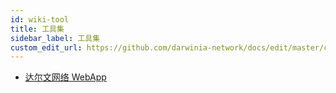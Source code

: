 ```yaml
---
id: wiki-tool
title: 工具集
sidebar_label: 工具集
custom_edit_url: https://github.com/darwinia-network/docs/edit/master/content/zh-CN/wiki-tool-index.md
---
```


- [达尔文网络 WebApp](https://apps.darwinia.network/#/account)
